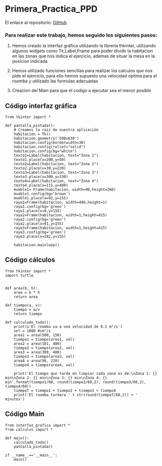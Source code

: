 # Primera_Practica_PPD

El enlace al repositorio: [GitHub](https://github.com/migueliiin/Primera_Practica_PPD.git)
### Para realizar este trabajo, hemos seguido los siguientes pasos:
1. Hemos creado la interfaz gráfica utilizando la libreria thkinter, utilizando algunos widgets como
   Tk,Label,Frame para poder dividir la habitacion en las zonas que nos indica el ejercicio, ademas de situar la mesa 
   en la posicion indicada

2. Hemos utilizado funciones sencillas para realizar los calculos que nos pide el ejercicio,
   para ello hemos supuesto una velocidad optima para el roomba y utilizado las formulas adecuadas
   
3. Creacion del Main para que el codigo a ejecutar sea el menor posible


## Código interfaz gráfica
```
from tkinter import *

def pantalla_pintada():
    # Creamos la raiz de nuestra aplicación
    habitacion = Tk()
    habitacion.geometry('500x630')
    habitacion.config(borderwidth=30)
    habitacion.config(relief="solid")
    habitacion.config(bg="white")
    texto1=Label(habitacion, text="Zona 1")
    texto1.place(x=200,y=50)
    texto2=Label(habitacion, text="Zona 2")
    texto2.place(x=30,y=220)
    texto3=Label(habitacion, text="Zona 3")
    texto3.place(x=300,y=330)
    texto4=Label(habitacion, text="Zona 4")
    texto4.place(x=115,y=480)
    mueble1= Frame(habitacion, width=90,height=260)
    mueble1.config(bg='brown')
    mueble1.place(x=92,y=155)
    raya1=Frame(habitacion, width=440,height=1)
    raya1.config(bg='green')
    raya1.place(x=0,y=155)
    raya2=Frame(habitacion, width=1,height=415)
    raya2.config(bg='green')
    raya2.place(x=91,y=155)
    raya3=Frame(habitacion, width=1,height=415)
    raya3.config(bg='green')
    raya3.place(x=182,y=155)

    habitacion.mainloop()
```

## Código cálculos
```
from tkinter import *
import turtle


def area(b, h):
    area = b * h
    return area

def tiempo(a, v):
    tiempo = a/v
    return tiempo

def calculado_todo():
    print(u'El roomba va a una velocidad de 0.1 m²/s')
    vel = 1000 #cm²/s
    area1 = area(500, 150)
    tiempo1 = tiempo(area1, vel)
    area2 = area(101, 480)
    tiempo2 = tiempo(area2, vel)
    area3 = area(309, 480)
    tiempo3 = tiempo(area3, vel)
    area4 = area(90, 220)
    tiempo4 = tiempo(area4, vel)

    print('El tiempo que tarda en limpiar cada zona es de:\nZona 1: {} min\nZona 2: {} min\nZona 3: {} min\nZona 4: {} min'.format(tiempo1/60, round(tiempo2/60,2), round(tiempo3/60,2), tiempo4/60))
    tiempoT = tiempo1 + tiempo2 + tiempo3 + tiempo4
    print('El roomba tardara ' + str(round(tiempoT/60,2)) + ' minutos')
```

## Código Main

```
from interfaz_grafica import *
from calculos import *

def main():
    calculado_todo()
    pantalla_pintada()
    
if __name__=='__main__':
    main()
```
